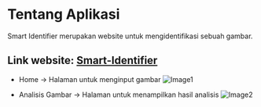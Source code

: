 # Tentang Aplikasi
Smart Identifier merupakan website untuk mengidentifikasi sebuah gambar.

## Link website:  [Smart-Identifier](https://smart-identifier.azurewebsites.net/)

* Home -> Halaman untuk menginput gambar
![Image1](https://i.ibb.co/7rVqNGZ/1.png)

* Analisis Gambar -> Halaman untuk menampilkan hasil analisis
![Image2](https://i.ibb.co/JBP5s7k/Figure-5-Screenshot-Aplikasi-Yang-Terhubung-ke-Azure-Storage-dan-Azure-Cognitive-dibuktikan-dari-url-image-mengakses-ke-Azure-Storage-dan-menampilkan-deskripsi-otomatis-dari-Cognitive-Service.png)
